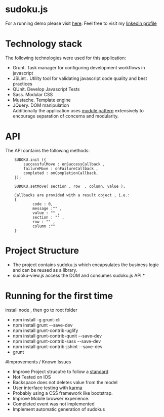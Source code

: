 # sudoku.js
For a running demo please visit [here](https://dl.dropboxusercontent.com/u/46968747/app.html).
Feel free to visit my [linkedin profile](https://www.linkedin.com/in/eduardozola) 

# Technology stack
The following technologies were used for this application:
* Grunt. Task manager for configuring development workflows in javascript
* JSLint . Utility tool for validating javascript code quality and best practices
* QUnit. Develop Javascript Tests
* Sass. Modular CSS
* Mustache. Template engine
* JQuery. DOM manipulation  
Additionally the application uses [module pattern](http://addyosmani.com/resources/essentialjsdesignpatterns/book/#modulepatternjavascript) extensively to encourage separation of concerns and modularity.

# API
The API contains the following methods:


        SUDOKU.init ({
            successfulMove : onSuccessCallback ,
            failureMove : onFailureCallback , 
            completed : onCompletionCallback, 
        });
  
        SUDOKU.setMove( section , row  , column, value );
        
        Callbacks are provided with a result object , i.e.:
        {  
                code : 0,  
                message :"" , 
                value : "" , 
                section : "" , 
                row : "" ,  
                column :"" 
        }


# Project Structure
* The project contains sudoku.js which encapsulates the business logic and can be reused as a library.
* sudoku-view.js access the DOM and consumes sudoku.js API.* 


# Running for the first time
install node , then go to root folder
* npm install -g grunt-cli
* npm install grunt --save-dev
* npm install grunt-contrib-uglify
* npm install grunt-contrib-qunit --save-dev
* npm install grunt-contrib-sass --save-dev
* npm install grunt-contrib-jshint --save-dev
* grunt

#Improvements / Known Issues
* Improve Project strucutre to follow a [standard](http://docssa.info/#fileStructure) 
* Not Tested on IOS
* Backspace does not deletes value from the model
* User interface testing with [karma](http://karma-runner.github.io/0.12/index.html)
* Probably using a CSS framework like bootstrap.
* Improve Mobile browser experience.
* Completed event was not implemented
* Implement automatic generation of sudokus


